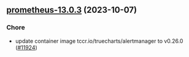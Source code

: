 

## [prometheus-13.0.3](https://github.com/succelle/charts/compare/prometheus-13.0.2...prometheus-13.0.3) (2023-10-07)

### Chore

- update container image tccr.io/truecharts/alertmanager to v0.26.0 ([#11924](https://github.com/succelle/charts/issues/11924))
  
  